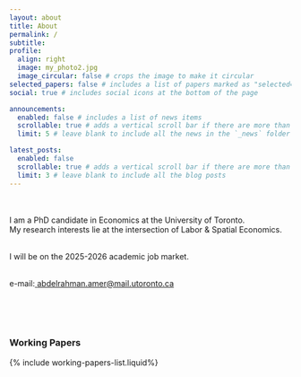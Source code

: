 ```yaml
---
layout: about
title: About
permalink: /
subtitle: 
profile:
  align: right
  image: my_photo2.jpg
  image_circular: false # crops the image to make it circular
selected_papers: false # includes a list of papers marked as "selected={true}"
social: true # includes social icons at the bottom of the page

announcements:
  enabled: false # includes a list of news items
  scrollable: true # adds a vertical scroll bar if there are more than 3 news items
  limit: 5 # leave blank to include all the news in the `_news` folder

latest_posts:
  enabled: false
  scrollable: true # adds a vertical scroll bar if there are more than 3 new posts items
  limit: 3 # leave blank to include all the blog posts
---
```

<br>
<br>
I am a PhD candidate in Economics at the University of Toronto. 
<br>
My research interests lie at the intersection of Labor & Spatial Economics.
<br>
<br>

I will be on the 2025-2026 academic job market.
<br>
<br>

e-mail:[ abdelrahman.amer@mail.utoronto.ca](mailto:abdelrahman.amer@mail.utoronto.ca)
<br><br>

<br>
<br>

### Working Papers
{% include working-papers-list.liquid%}
